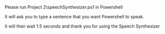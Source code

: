 Please run Project 2\speechSynthesizer.ps1 in Powershell

It will ask you to type a sentence that you want Powershell to speak.

It will then wait 1.5 seconds and thank you for using the Speech Synthesizer
